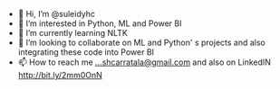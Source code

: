 - 👋 Hi, I’m @suleidyhc
- 👀 I’m interested in Python, ML and Power BI
- 🌱 I’m currently learning NLTK
- 💞️ I’m looking to collaborate on ML and Python' s projects and also integrating these code into Power BI
- 📫 How to reach me ...shcarratala@gmail.com and also on LinkedIN http://bit.ly/2mm0OnN  

<!---
suleidyhc/suleidyhc is a ✨ special ✨ repository because its `README.md` (this file) appears on your GitHub profile.
You can click the Preview link to take a look at your changes.
--->
